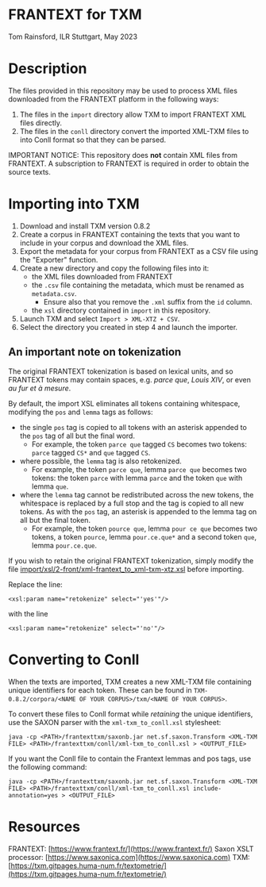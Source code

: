 FRANTEXT for TXM
================

Tom Rainsford, ILR Stuttgart, May 2023

# Description

The files provided in this repository may be used to process XML
files downloaded from the FRANTEXT platform in the following ways:

1. The files in the `import` directory allow TXM to import FRANTEXT
XML files directly.
2. The files in the `conll` directory convert the imported XML-TXM
files to into Conll format so that they can be parsed.

IMPORTANT NOTICE: This repository does **not** contain XML files 
from FRANTEXT. A subscription to FRANTEXT is required in order to obtain
the source texts.

# Importing into TXM

1. Download and install TXM version 0.8.2
2. Create a corpus in FRANTEXT containing the texts that you want to
include in your corpus and download the XML files.
3. Export the metadata for your corpus from FRANTEXT as a CSV file
using the "Exporter" function.
4. Create a new directory and copy the following files into it:
    + the XML files downloaded from FRANTEXT
    + the `.csv` file containing the metadata, which must be renamed as
    `metadata.csv`.
        + Ensure also that you remove the `.xml` suffix from the `id`
        column.
    + the `xsl` directory contained in `import` in this repository.
5. Launch TXM and select `Import > XML-XTZ + CSV`.
6. Select the directory you created in step 4 and launch the importer.

## An important note on tokenization

The original FRANTEXT tokenization is based on lexical units, and
so FRANTEXT tokens may contain spaces, e.g. *parce que*, *Louis XIV*,
or even *au fur et à mesure*.

By default, the import XSL eliminates all tokens containing whitespace,
modifying the `pos` and `lemma` tags as follows:
+ the single `pos` tag is copied to all tokens with an asterisk
appended to the `pos` tag of all but the final word.
    + For example, the token `parce que` tagged `CS` becomes two tokens:
    `parce` tagged `CS*` and `que` tagged `CS`.
+ where possible, the `lemma` tag is also retokenized.
    + For example, the token `parce que`, lemma `parce que` becomes two
    tokens: the token `parce` with lemma `parce` and the token `que`
    with lemma `que`.
+ where the `lemma` tag cannot be redistributed across the new tokens,
the whitespace is replaced by a full stop and the tag is copied to
all new tokens. As with the `pos` tag, an asterisk is appended to the
lemma tag on all but the final token.
    + For example, the token `pource que`, lemma `pour ce que` becomes
    two tokens, a token `pource`, lemma `pour.ce.que*` and a second 
    token `que`, lemma `pour.ce.que`.

If you wish to retain the original FRANTEXT tokenization, simply
modify the file
[import/xsl/2-front/xml-frantext_to_xml-txm-xtz.xsl](https://github.com/ILR-Stuttgart/frantexttxm/blob/main/import/xsl/2-front/xml-frantext_to_xml-txm-xtz.xsl)
before importing.

Replace the line:
```
<xsl:param name="retokenize" select="'yes'"/>
```
with the line
```
<xsl:param name="retokenize" select="'no'"/>
```

# Converting to Conll

When the texts are imported, TXM creates a new XML-TXM file containing
unique identifiers for each token. These can be found in 
`TXM-0.8.2/corpora/<NAME OF YOUR CORPUS>/txm/<NAME OF YOUR CORPUS>`.

To convert these files to Conll format while *retaining* the unique
identifiers, use the SAXON parser with the `xml-txm_to_conll.xsl`
stylesheet:

```
java -cp <PATH>/frantexttxm/saxonb.jar net.sf.saxon.Transform <XML-TXM FILE> <PATH>/frantexttxm/conll/xml-txm_to_conll.xsl > <OUTPUT_FILE>
```

If you want the Conll file to contain the Frantext lemmas and pos tags, use
the following command:

```
java -cp <PATH>/frantexttxm/saxonb.jar net.sf.saxon.Transform <XML-TXM FILE> <PATH>/frantexttxm/conll/xml-txm_to_conll.xsl include-annotation=yes > <OUTPUT_FILE>
```

# Resources

FRANTEXT: [https://www.frantext.fr/](https://www.frantext.fr/)
Saxon XSLT processor: [https://www.saxonica.com](https://www.saxonica.com)
TXM: [https://txm.gitpages.huma-num.fr/textometrie/](https://txm.gitpages.huma-num.fr/textometrie/)

